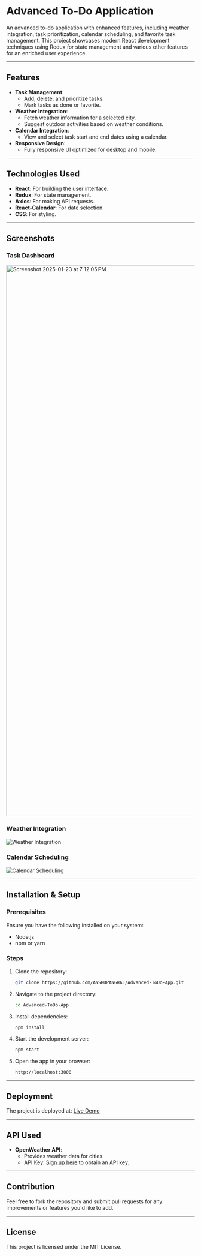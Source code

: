 # Advanced To-Do Application

An advanced to-do application with enhanced features, including weather integration, task prioritization, calendar scheduling, and favorite task management. This project showcases modern React development techniques using Redux for state management and various other features for an enriched user experience.

---

## Features

- **Task Management**:
  - Add, delete, and prioritize tasks.
  - Mark tasks as done or favorite.
- **Weather Integration**:
  - Fetch weather information for a selected city.
  - Suggest outdoor activities based on weather conditions.
- **Calendar Integration**:
  - View and select task start and end dates using a calendar.
- **Responsive Design**:
  - Fully responsive UI optimized for desktop and mobile.

---

## Technologies Used

- **React**: For building the user interface.
- **Redux**: For state management.
- **Axios**: For making API requests.
- **React-Calendar**: For date selection.
- **CSS**: For styling.

---

## Screenshots

### Task Dashboard
<img width="1470" alt="Screenshot 2025-01-23 at 7 12 05 PM" src="https://github.com/user-attachments/assets/90df71ec-e980-4e4b-8066-eb03e76f438e" />


### Weather Integration
![Weather Integration](path-to-screenshot2.png)

### Calendar Scheduling
![Calendar Scheduling](path-to-screenshot3.png)

---

## Installation & Setup

### Prerequisites
Ensure you have the following installed on your system:
- Node.js
- npm or yarn

### Steps
1. Clone the repository:
   ```bash
   git clone https://github.com/ANSHUPANGHAL/Advanced-ToDo-App.git
   ```
2. Navigate to the project directory:
   ```bash
   cd Advanced-ToDo-App
   ```
3. Install dependencies:
   ```bash
   npm install
   ```
4. Start the development server:
   ```bash
   npm start
   ```
5. Open the app in your browser:
   ```
   http://localhost:3000
   ```

---

## Deployment
The project is deployed at:
[Live Demo](https://your-deployed-url.netlify.app)

---

## API Used

- **OpenWeather API**:
  - Provides weather data for cities.
  - API Key: [Sign up here](https://openweathermap.org/) to obtain an API key.

---

## Contribution
Feel free to fork the repository and submit pull requests for any improvements or features you'd like to add.

---

## License
This project is licensed under the MIT License.


